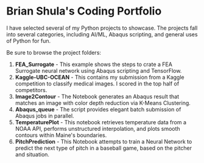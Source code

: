 # Brian Shula's Coding Portfolio

I have selected several of my Python projects to showcase.  The projects fall into several categories, including AI/ML, Abaqus scripting, and general uses of Python for fun.

Be sure to browse the project folders:
1. **FEA_Surrogate** - This example shows the steps to crate a FEA Surrogate neural network using Abaqus scripting and TensorFlow.
2. **Kaggle-UBC-OCEAN** - This contains my submission from a Kaggle competition to classify medical images.  I scored in the top half of competitors.
3. **Image2Contour** - The Notebook generates an Abaqus result that matches an image with color depth reduction via K-Means Clustering. 
4. **Abaqus_queue** - The script provides elegant batch submission of Abaqus jobs in parallel.
5. **TemperaturePlot** - This notebook retrieves temperature data from a NOAA API, performs unstructured interpolation, and plots smooth contours within Maine's boundaries.
6. **PitchPrediction** - This Notebook attempts to train a Neural Network to predict the next type of pitch in a baseball game, based on the pitcher and situation.

